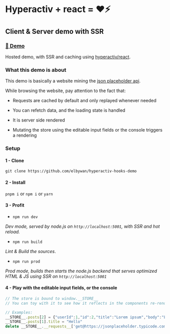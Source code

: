 # Hyperactiv + react = ❤️⚡

## Client & Server demo with SSR

### [📸 Demo](https://hyperactiv-hooks-demo.herokuapp.com/posts)

Hosted demo, with SSR and caching using [hyperactiv/react](https://github.com/elbywan/hyperactiv/tree/master/src/react).

### What this demo is about

This demo is basically a website mining the [json placeholder api](https://jsonplaceholder.typicode.com).

While browsing the website, pay attention to the fact that:

- Requests are cached by default and only replayed whenever needed

- You can refetch data, and the loading state is handled

- It is server side rendered

- Mutating the store using the editable input fields or the console triggers a rendering

### Setup

#### 1 - Clone

`git clone https://github.com/elbywan/hyperactiv-hooks-demo`

#### 2 - Install

`pnpm i` or `npm i` or `yarn`

#### 3 - Profit

- `npm run dev`

*Dev mode, served by node.js on `http://localhost:5001`, with SSR and hot reload.*

- `npm run build`

*Lint & Build the sources*.

- `npm run prod`

*Prod mode, builds then starts the node.js backend that serves optimized HTML & JS using SSR on `http://localhost:5001`*

#### 4 - Play with the editable input fields, or the console

```js
// The store is bound to window.__STORE__
// You can toy with it to see how it reflects in the components re-rendering.

// Examples:
__STORE__.posts[2] = {"userId":1,"id":2,"title":"Lorem ipsum","body":"Lorem ipsum dolor sit amet, consectetur adipiscing elit."}
__STORE__.posts[1].title = "Hello"
delete __STORE__.__requests__['get@https://jsonplaceholder.typicode.com/posts?_page=1&_limit=20']
```

